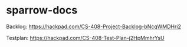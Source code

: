 # sparrow-docs

Backlog: https://hackpad.com/CS-408-Project-Backlog-bNcqWMDHri2

Testplan: https://hackpad.com/CS-408-Test-Plan-j2HpMmhrYsU
